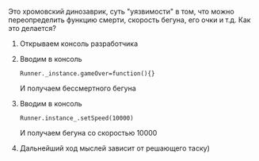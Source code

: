 Это хромовский динозаврик, суть "уязвимости" в том, что можно переопределить функцию смерти, скорость бегуна, его очки и т.д.
Как это делается?

1. Открываем консоль разработчика
2. Вводим в консоль

   ```
   Runner._instance.gameOver=function(){}
   ```
   И получаем бессмертного бегуна
3. Вводим в консоль

   ```
   Runner.instance_.setSpeed(10000)
   ```
   И получаем бегуна со скоростью 10000
4. Дальнейший ход мыслей зависит от решающего таску)
